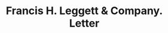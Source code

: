 ---
doi: 10.7916/D8C83NC4
date_other: '1924'
date_other_textual: '1924'
form: correspondence
genre:
- Letters (correspondence)
name:
- Francis H. Leggett & Company
object_in_context_url: https://biggert.cul.columbia.edu/items/view/ave_biggert_00999
subject_hierarchical_geographic:
- New York, New York, United States
subject_name:
- Francis H. Leggett & Company
title: Francis H. Leggett & Company. Letter
sort_title: Francis H. Leggett & Company. Letter
call_number: ave_biggert_00999
coordinates:
- 40.71277777777778,-74.00583333333333
pid: ave_biggert_00999
identifiers: ave_biggert_00999
permalink: /biggert/ave_biggert_00999/
layout: iiif-image-page
---
